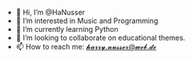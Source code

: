 - 👋 Hi, I’m @HaNusser
- 👀 I’m interested in Music and Programming
- 🌱 I’m currently learning Python
- 💞️ I’m looking to collaborate on educational themes.
- 📫 How to reach me: 𝓱𝓪𝓻𝓻𝔂.𝓷𝓾𝓼𝓼𝓮𝓻@𝔀𝓮𝓫.𝓭𝓮

<!---
HaNusser/HaNusser is a ✨ special ✨ repository because its `README.md` (this file) appears on your GitHub profile.
You can click the Preview link to take a look at your changes.
--->
